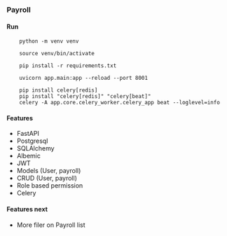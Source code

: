 ### Payroll


#### Run

```Set Up Environment
    python -m venv venv
```
```Activate environment
    source venv/bin/activate
```
```Install dependencies
    pip install -r requirements.txt
```
```run command
    uvicorn app.main:app --reload --port 8001
```

```packages
    pip install celery[redis]
    pip install "celery[redis]" "celery[beat]"
    celery -A app.core.celery_worker.celery_app beat --loglevel=info

```

#### Features
- FastAPI
- Postgresql
- SQLAlchemy
- Albemic
- JWT
- Models (User, payroll)
- CRUD (User, payroll)
- Role based permission
- Celery

#### Features next

- More filer on Payroll list
